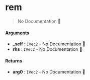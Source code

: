 # rem

> No Documentation 🚧

#### Arguments

- **\_self** : `IVec2` \- No Documentation 🚧
- **rhs** : `IVec2` \- No Documentation 🚧

#### Returns

- **arg0** : `IVec2` \- No Documentation 🚧